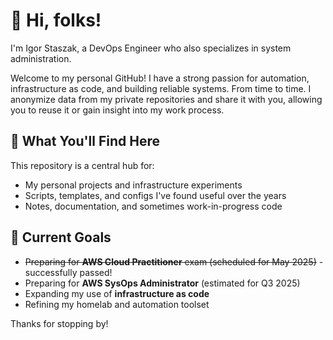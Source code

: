 # 👋 Hi, folks!
I'm Igor Staszak, a DevOps Engineer who also specializes in system administration.

Welcome to my personal GitHub! I have a strong passion for automation, infrastructure as code, and building reliable systems.
From time to time. I anonymize data from my private repositories and share it with you, allowing you to reuse it or gain insight into my work process.

## 📁 What You'll Find Here

This repository is a central hub for:
- My personal projects and infrastructure experiments
- Scripts, templates, and configs I've found useful over the years
- Notes, documentation, and sometimes work-in-progress code

## 🎯 Current Goals

- ~~Preparing for **AWS Cloud Practitioner** exam (scheduled for May 2025)~~ - successfully passed!
- Preparing for **AWS SysOps Administrator** (estimated for Q3 2025)
- Expanding my use of **infrastructure as code**
- Refining my homelab and automation toolset

Thanks for stopping by!
